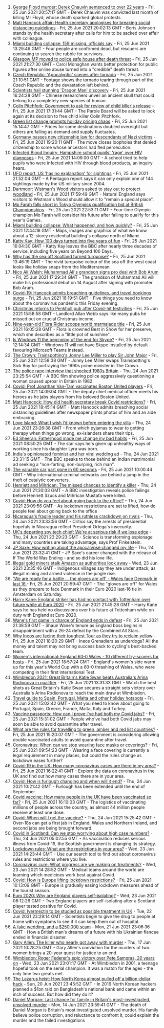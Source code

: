 1. [George Floyd murder: Derek Chauvin sentenced to over 22 years](https://www.bbc.co.uk/news/world-us-canada-57618356) - Fri, 25 Jun 2021 20:57:17 GMT - Derek Chauvin was convicted last month of killing Mr Floyd, whose death sparked global protests.
2. [Matt Hancock affair: Health secretary apologises for breaking social distancing guidelines](https://www.bbc.co.uk/news/uk-politics-57612441) - Fri, 25 Jun 2021 20:02:13 GMT - Boris Johnson stands by the health secretary after calls for him to be sacked over affair with colleague.
3. [Miami building collapse: 159 missing, officials say](https://www.bbc.co.uk/news/world-us-canada-57606232) - Fri, 25 Jun 2021 13:29:46 GMT - Four people are confirmed dead, but rescuers are continuing to search the rubble for survivors.
4. [Glasgow MP moved to police safe house after death threat](https://www.bbc.co.uk/news/uk-scotland-57614736) - Fri, 25 Jun 2021 21:27:30 GMT - Carol Monaghan wants better protection for public figures after online abuse turned into a "credible" death threat.
5. [Czech Republic: 'Apocalyptic' scenes after tornado](https://www.bbc.co.uk/news/world-europe-57619807) - Fri, 25 Jun 2021 21:10:51 GMT - Footage shows the tornado tearing through part of the Czech Republic and the devastation left behind.
6. [Scientists hail stunning 'Dragon Man' discovery](https://www.bbc.co.uk/news/science-environment-57432104) - Fri, 25 Jun 2021 16:24:28 GMT - Chinese researchers unveil an ancient skull that could belong to a completely new species of human.
7. [Colin Pitchfork: Government to ask for review of child killer's release](https://www.bbc.co.uk/news/uk-england-leicestershire-57429092) - Fri, 25 Jun 2021 17:31:44 GMT - The Parole Board will be asked to look again at its decision to free child killer Colin Pitchfork.
8. [Green list change prompts holiday pricing chaos](https://www.bbc.co.uk/news/business-57610736) - Fri, 25 Jun 2021 15:14:47 GMT - Prices for some destinations doubled overnight but others are falling as demand and supply fluctuates.
9. [Germany passes new citizenship law for descendants of Nazi victims](https://www.bbc.co.uk/news/world-europe-57618755) - Fri, 25 Jun 2021 19:20:11 GMT - The move closes loopholes that denied citizenship to some whose ancestors had fled persecution.
10. [Infected Blood Inquiry: Hampshire school pupils' 'rage' over HIV diagnoses](https://www.bbc.co.uk/news/uk-england-hampshire-57613087) - Fri, 25 Jun 2021 14:09:00 GMT - A school tried to help pupils who were infected with HIV through blood products, an inquiry hears.
11. [UFO report: US 'has no explanation' for sightings](https://www.bbc.co.uk/news/world-us-canada-57619755) - Fri, 25 Jun 2021 21:52:04 GMT - A Pentagon report says it can only explain one of 144 sightings made by the US military since 2004.
12. [Dartmoor: Wistman's Wood visitors asked to stay out to protect woodland](https://www.bbc.co.uk/news/uk-england-devon-57602915) - Fri, 25 Jun 2021 17:59:49 GMT - Natural England says visitors to Wistman's Wood should allow it to "remain a special place".
13. [Mo Farah falls short in Tokyo Olympics qualification bid at British Championships](https://www.bbc.co.uk/sport/athletics/57610421) - Fri, 25 Jun 2021 22:53:11 GMT - Four-time Olympic champion Mo Farah will consider his future after failing to qualify for this year's Games.
14. [Miami building collapse: What happened, and how quickly?](https://www.bbc.co.uk/news/world-us-canada-57609620) - Fri, 25 Jun 2021 12:44:18 GMT - Maps, images and graphics of what we know about a 12-storey residential building's collapse north of Miami.
15. [Katty Kay: How 100 days turned into five years of fun](https://www.bbc.co.uk/news/world-57598135) - Fri, 25 Jun 2021 16:04:30 GMT - Katty Kay leaves the BBC after nearly three decades of service, including five years on Beyond 100 Days.
16. [Why has the sea off Scotland turned turquoise?](https://www.bbc.co.uk/news/uk-scotland-57609040) - Fri, 25 Jun 2021 13:46:19 GMT - The vivid turquoise colour of the sea off the west coast looks like holiday snaps from the Mediterranean.
17. [Nico Ali Walsh: Muhammad Ali's grandson signs pro deal with Bob Arum](https://www.bbc.co.uk/sport/boxing/57615386) - Fri, 25 Jun 2021 17:29:34 GMT - The grandson of Muhammad Ali will make his professional debut on 14 August after signing with promoter Bob Arum.
18. [Covid-19: Hancock admits breaching guidelines, and travel bookings surge](https://www.bbc.co.uk/news/uk-57611971) - Fri, 25 Jun 2021 16:19:51 GMT - Five things you need to know about the coronavirus pandemic this Friday evening.
19. [Christmas returns to Penkhull pub after Covid-hit festivities](https://www.bbc.co.uk/news/uk-england-stoke-staffordshire-57584045) - Fri, 25 Jun 2021 15:58:58 GMT - Landlord Allan Webb says like many pubs he missed out on crucial Christmas income.
20. [Nine-year-old Flora Rider scoops world marmalade title](https://www.bbc.co.uk/news/uk-england-hampshire-57581729) - Fri, 25 Jun 2021 16:05:28 GMT - Flora is crowned Best in Show for her preserve, which she describes as a "little pot of sunshine".
21. [Is Windows 11 the beginning of the end for Skype?](https://www.bbc.co.uk/news/technology-57597352) - Fri, 25 Jun 2021 12:14:34 GMT - Windows 11 will not have Skype installed by default - favouring Microsoft Teams instead.
22. [The Crown: Trainspotting's Jonny Lee Miller to play Sir John Major](https://www.bbc.co.uk/news/entertainment-arts-57610233) - Fri, 25 Jun 2021 12:58:38 GMT - Jonny Lee Miller swaps Trainspotting's Sick Boy for portraying the 1990s prime minister in The Crown.
23. [The police rape interview that shocked 1980s Britain](https://www.bbc.co.uk/news/stories-57485617) - Thu, 24 Jun 2021 23:25:54 GMT - A BBC film showing police aggressively questioning a woman caused uproar in Britain in 1982.
24. [Covid: Prof Jonathan Van-Tam vaccinates Boston United players](https://www.bbc.co.uk/news/uk-england-lincolnshire-57601722) - Fri, 25 Jun 2021 14:09:04 GMT - The deputy chief medical officer meets his heroes as he jabs players from his beloved Boston United.
25. [Matt Hancock: How did health secretary break Covid restrictions?](https://www.bbc.co.uk/news/57611369) - Fri, 25 Jun 2021 18:45:14 GMT - Matt Hancock admits breaching social distancing guidelines after newspaper prints photos of him and an aide embracing.
26. [Love Island: What I wish I’d known before entering the villa](https://www.bbc.co.uk/news/newsbeat-57586214) - Thu, 24 Jun 2021 23:26:38 GMT - From which pyjamas to wear to getting therapy when things go wrong, ex-islanders share their tips.
27. [Ed Sheeran: Fatherhood made me change my bad habits](https://www.bbc.co.uk/news/entertainment-arts-57608153) - Fri, 25 Jun 2021 08:50:25 GMT - The star says he's given up unhealthy ways of working since his daughter Lyra was born.
28. [India's opinionated feminist and her viral wedding ad](https://www.bbc.co.uk/news/world-asia-india-57563720) - Thu, 24 Jun 2021 23:31:15 GMT - The BBC speaks to those behind an Indian matrimonial ad seeking a "non-farting, non-burping, rich man".
29. [The valuable car part gone in 60 seconds](https://www.bbc.co.uk/news/business-57542144) - Fri, 25 Jun 2021 10:00:44 GMT - Why international criminal networks are behind a jump in the theft of catalytic converters.
30. [Henriett and Mihrican: The missed chances to identify a killer](https://www.bbc.co.uk/news/uk-57597749) - Thu, 24 Jun 2021 21:30:03 GMT - A BBC investigation reveals police failings before Henriett Szucs and Mihrican Mustafa were killed.
31. [Covid: How do you feel about going back to the office?](https://www.bbc.co.uk/news/business-57427005) - Thu, 24 Jun 2021 23:09:56 GMT - As lockdown restrictions are set to lifted, how do people feel about going back to the office
32. [Nicaragua's fragile leader and his ruthless crackdown on rivals](https://www.bbc.co.uk/news/world-latin-america-57594114) - Thu, 24 Jun 2021 23:33:56 GMT - Critics say the arrests of presidential hopefuls in Nicaragua reflect President Ortega's insecurity.
33. [UK's departing spy tech chief: We're at serious risk if we lose edge](https://www.bbc.co.uk/news/uk-57517603) - Thu, 24 Jun 2021 23:29:23 GMT - Science is transforming espionage and many countries are taking advantage, says Prof Finkelstein.
34. [JP Saxe: How writing about the apocalypse changed my life](https://www.bbc.co.uk/news/entertainment-arts-57565981) - Thu, 24 Jun 2021 23:32:41 GMT - JP Saxe's career changed with the release of If The World Was Ending - and so did his love life.
35. [Illegal gold miners stalk Amazon as authorities look away](https://www.bbc.co.uk/news/world-latin-america-57157017) - Wed, 23 Jun 2021 23:35:46 GMT - Indigenous villages say they are under attack, as illegal mining and armed violence in the jungle rise.
36. ['We are ready for a battle ... the gloves are off' - Wales face Denmark in last 16 ](https://www.bbc.co.uk/sport/football/51197369) - Fri, 25 Jun 2021 20:59:47 GMT - The "gloves are off" for Wales as they prepare to face Denmark in their Euro 2020 last-16 tie in Amsterdam on Saturday.
37. [Harry Kane: England striker has had no contact with Tottenham over future while at Euro 2020](https://www.bbc.co.uk/sport/football/57618617) - Fri, 25 Jun 2021 21:45:28 GMT - Harry Kane says he has held no discussions over his future at Tottenham while on duty with England at Euro 2020.
38. [Wane's first game in charge of England ends in defeat](https://www.bbc.co.uk/sport/rugby-league/57618533) - Fri, 25 Jun 2021 21:38:59 GMT - Shaun Wane's tenure as England boss begins in disappointment with a 26-24 defeat by the Combined All Stars.
39. [Why Ineos are facing their toughest Tour as they try to reclaim yellow](https://www.bbc.co.uk/sport/cycling/57606328) - Fri, 25 Jun 2021 18:20:29 GMT - Ineos Grenadiers as underdogs? All the money and talent may not bring success back to cycling's best-backed team.
40. [Women's international: England 60-0 Wales - 10 different try-scorers for hosts](https://www.bbc.co.uk/sport/rugby-league/57618524) - Fri, 25 Jun 2021 18:57:24 GMT - England's women's side warm up for this year's World Cup with a 60-0 thrashing of Wales, who were competing in their first international Test.
41. [Wimbledon 2021: Great Britain's Katie Swan beats Australia's Arina Rodionova in qualifier](https://www.bbc.co.uk/sport/av/tennis/57614596) - Fri, 25 Jun 2021 13:31:33 GMT - Watch the best shots as Great Britain's Katie Swan secures a straight sets victory over Australia's Arina Rodionova to reach the main draw at Wimbledon.
42. [Travel guide to Spain, Portugal, Malta and other holiday hotspots](https://www.bbc.co.uk/news/explainers-56997931) - Fri, 25 Jun 2021 15:02:42 GMT - What you need to know about going to Portugal, Spain, Greece, France, Malta, Italy and Turkey.
43. [Vaccine passports: How can I prove I've had both my Covid jabs?](https://www.bbc.co.uk/news/explainers-55718553) - Fri, 25 Jun 2021 15:31:02 GMT - People who've had both Covid jabs may soon be able to avoid quarantine after travel.
44. [What are the rules for travelling to green, amber and red list countries?](https://www.bbc.co.uk/news/explainers-52544307) - Fri, 25 Jun 2021 15:20:07 GMT - The government is considering allowing double vaccinated adults to avoid quarantine after travel.
45. [Coronavirus: When can we stop wearing face masks or coverings?](https://www.bbc.co.uk/news/health-51205344) - Fri, 25 Jun 2021 09:54:23 GMT - Wearing a face covering is currently a legal requirement in many places, but could the rules change as lockdown eases further?
46. [Covid-19 in the UK: How many coronavirus cases are there in my area?](https://www.bbc.co.uk/news/uk-51768274) - Fri, 25 Jun 2021 16:22:41 GMT - Explore the data on coronavirus in the UK and find out how many cases there are in your area.
47. [Covid: How is furlough changing and when will it end?](https://www.bbc.co.uk/news/explainers-52135342) - Thu, 24 Jun 2021 10:21:42 GMT - Furlough has been extended until the end of September
48. [Covid vaccine: How many people in the UK have been vaccinated so far?](https://www.bbc.co.uk/news/health-55274833) - Fri, 25 Jun 2021 16:10:03 GMT - The logistics of vaccinating millions of people across the country, as almost 44 million people receive at least one dose.
49. [Covid: When will I get the vaccine?](https://www.bbc.co.uk/news/health-55045639) - Thu, 24 Jun 2021 15:25:42 GMT - Over-18s can get a first jab in England, Wales and Northern Ireland, and second jabs are being brought forward.
50. [Covid in Scotland: Can we stop worrying about high case numbers?](https://www.bbc.co.uk/news/uk-scotland-57581952) - Thu, 24 Jun 2021 05:02:55 GMT - As vaccination reduces serious illness from Covid-19, the Scottish government is changing its strategy.
51. [Lockdown rules: What are the restrictions in your area?](https://www.bbc.co.uk/news/uk-54373904) - Wed, 23 Jun 2021 14:23:44 GMT - Use our search tool to find out about coronavirus rules and restrictions where you live.
52. [Coronavirus cure: What progress are we making on treatments?](https://www.bbc.co.uk/news/health-52354520) - Wed, 23 Jun 2021 14:28:52 GMT - Medical teams around the world are learning which medicines work best against Covid.
53. [Covid: How is Europe lifting lockdown restrictions?](https://www.bbc.co.uk/news/explainers-53640249) - Fri, 25 Jun 2021 10:13:09 GMT - Europe is gradually easing lockdown measures ahead of the tourist season.
54. [Euro 2020: Why are England players self-isolating?](https://www.bbc.co.uk/news/explainers-57568450) - Wed, 23 Jun 2021 08:12:26 GMT - Two England players are self-isolating after a Scotland player tested positive for Covid.
55. [Covid: Ivermectin to be studied as possible treatment in UK](https://www.bbc.co.uk/news/health-57570377) - Tue, 22 Jun 2021 23:29:14 GMT - Scientists begin to give the drug to people at home with symptoms to see if it can keep them out of hospital.
56. [A fake wedding, and a $250,000 scam](https://www.bbc.co.uk/news/world-europe-57358241) - Mon, 21 Jun 2021 23:06:36 GMT - How a British man's dreams of a future with his Ukrainian fiancee ended in financial disaster.
57. [Gary Allen: The killer who nearly got away with murder](https://www.bbc.co.uk/news/uk-england-57331321) - Thu, 17 Jun 2021 10:28:25 GMT - Gary Allen's conviction for the murders of two women brings a 20-year quest for justice to an end.
58. [Wimbledon: Roger Federer's epic victory over Pete Sampras, 20 years on](https://www.bbc.co.uk/sport/tennis/57514035) - Wed, 23 Jun 2021 23:01:17 GMT - At Wimbledon in 2001, a teenage hopeful took on the serial champion. It was a match for the ages - the only time two greats met.
59. [The Lazarus heist: How North Korea almost pulled off a billion-dollar hack](https://www.bbc.co.uk/news/stories-57520169) - Sun, 20 Jun 2021 23:45:52 GMT - In 2016 North Korean hackers planned a $1bn raid on Bangladesh's national bank and came within an inch of success. But how did they do it?
60. [Daniel Morgan: Last chance for family in Britain's most-investigated, unsolved murder](https://www.bbc.co.uk/news/uk-57073302) - Mon, 14 Jun 2021 23:59:41 GMT - The death of Daniel Morgan is Britain's most investigated unsolved murder. His family believe police corruption, and reluctance to confront it, could explain the murder and the failed investigations
